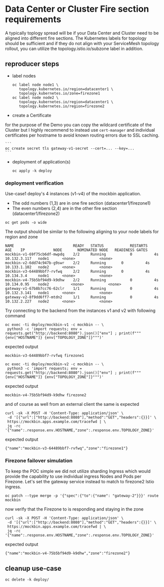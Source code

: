 # Data Center or Cluster Fire section requirements

A typically toplogy spread will be if your Data Center and Cluster need to be aligned into different fire sections. The Kubernetes labels for topology should be sufficient and if they do not align with your ServiceMesh topology rollout, you can utilize the topology.istio.io/subzone label in addition.


## reproducer steps

* label nodes 
    ```
    oc label node node1 \
       topology.kubernetes.io/region=datacenter1 \
       topology.kubernetes.io/zone=firezone1 
    oc label node node2 \
       topology.kubernetes.io/region=datacenter1 \
       topology.kubernetes.io/region=firezone2
    ``` 

* create a Certificate 

for the purpose of the Demo you can copy the wildcard certificate of the Cluster but I highly recommend to 
instead use `cert-manager` and individual certificates per hostname to avoid known routing errors due to SSL caching.

    ```
    oc create secret tls gateway-v1-secret --cert=... --key=... 
    ``` 

* deployment of application(s)
    ``` 
    oc apply -k deploy
    ``` 

### deployment verification

Use-case1 deploy's 4 instances (v1-v4) of the mockbin application.
* The odd numbers (1,3) are in one fire section (datacenter1/firezone1)    
* The even numbers (2,4) are in the other fire section (datacenter1/firezone2)

```
oc get pods -o wide 
``` 

The output should be similar to the following aligning to your node labels for region and zone

```
NAME                           READY   STATUS            RESTARTS   AGE    IP             NODE       NOMINATED NODE   READINESS GATES
mockbin-v1-69f75cb6df-mwpdq    2/2     Running           0          4s    10.132.3.117   node1   	<none>           <none>
mockbin-v2-6dd74c947b-g9swr    2/2     Running   	 0          4s    10.133.1.102   node2   	<none>           <none>
mockbin-v3-64489bbf7-rvfwq     2/2     Running		 0          4s    10.134.3.4     node1   	<none>           <none>
mockbin-v4-75b5bf94d9-k9dhw    2/2     Running           0          4s    10.134.0.95    node2       	<none>           <none>
gateway-v1-67b8b7cc76-62clr    1/1     Running           0          4s    10.132.3.141   node1   	<none>           <none>
gateway-v2-8f9dd6ff7-mtdn2     1/1     Running           0          4s    10.132.2.227   node2   	<none>           <none>
```

Try connecting to the backend from the instances v1 and v2 with following command

```
oc exec -ti deploy/mockbin-v1 -c mockbin -- \
 python3 -c 'import requests; env = requests.get("http://backend:8080").json()["env"] ; print(f"""{env["HOSTNAME"]} {env["TOPOLOGY_ZONE"]}""")'
```
expected output
```
mockbin-v3-64489bbf7-rvfwq firezone1
``` 

```
oc exec -ti deploy/mockbin-v2 -c mockbin -- \
 python3 -c 'import requests; env = requests.get("http://backend:8080").json()["env"] ; print(f"""{env["HOSTNAME"]} {env["TOPOLOGY_ZONE"]}""")'
```
expected output
```
mockbin-v4-75b5bf94d9-k9dhw firezone2
```

and of course as well from an external client the same is expected
```
curl -sk -X POST -H 'Content-Type: application/json' \
 -d '[{"url":["http://backend:8080"],"method":"GET","headers":{}}]' \
 https://mockbin.apps.example.com/tracefwd | \
 jq -rc '{"name":.response.env.HOSTNAME,"zone":.response.env.TOPOLOGY_ZONE}'
```

expected output 
```
{"name":"mockbin-v3-64489bbf7-rvfwq","zone":"firezone1"}
```

### Firezone failover simulation

To keep the POC simple we did not utilize sharding Ingress which would provide the capability to use individual ingress Nodes and Pods per Firezone.
Let's set the gateway service instead to match to firezone2 Istio ingress.

```
oc patch --type merge -p '{"spec":{"to":{"name": "gateway-2"}}}' route mockbin
``` 

now verify that the Firezone to is responding and staying in the zone 
```
curl -sk -X POST -H 'Content-Type: application/json' \
 -d '[{"url":["http://backend:8080"],"method":"GET","headers":{}}]' \
 https://mockbin.apps.example.com/tracefwd | \
 jq -rc '{"name":.response.env.HOSTNAME,"zone":.response.env.TOPOLOGY_ZONE}'
```

expected output
```
{"name":"mockbin-v4-75b5bf94d9-k9dhw","zone":"firezone2"}
```


## cleanup use-case 

```
oc delete -k deploy/
``` 
